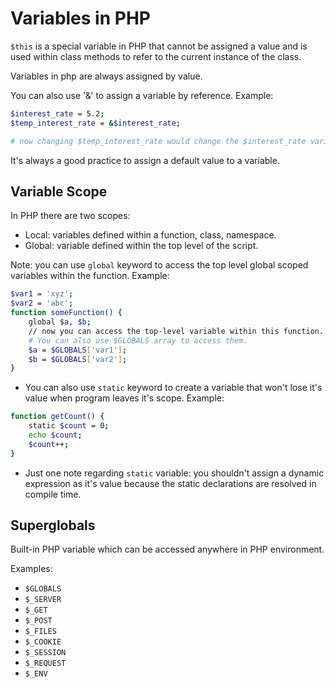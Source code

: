 # Variables in PHP

`$this` is a special variable in PHP that cannot be assigned a value and is used within class methods to refer to the current instance of the class.

Variables in php are always assigned by value.

You can also use '&' to assign a variable by reference. Example:

```sh
$interest_rate = 5.2;
$temp_interest_rate = &$interest_rate;

# now changing $temp_interest_rate would change the $interest_rate variable as well.
```

It's always a good practice to assign a default value to a variable.

## Variable Scope

In PHP there are two scopes:

- Local: variables defined within a function, class, namespace.
- Global: variable defined within the top level of the script.

Note: you can use `global` keyword to access the top level global scoped variables within the function. Example:

```sh
$var1 = 'xyz';
$var2 = 'abc';
function someFunction() {
    global $a, $b;
    // now you can access the top-level variable within this function.
    # You can also use $GLOBALS array to access them.
    $a = $GLOBALS['var1'];
    $b = $GLOBALS['var2'];
}
```

- You can also use `static` keyword to create a variable that won't lose it's value when program leaves it's scope. Example:

```sh
function getCount() {
    static $count = 0;
    echo $count;
    $count++;
}
```

- Just one note regarding `static` variable: you shouldn't assign a dynamic expression as it's value because the static declarations are resolved in compile time.

## Superglobals

Built-in PHP variable which can be accessed anywhere in PHP environment.

Examples:

- `$GLOBALS`
- `$_SERVER`
- `$_GET`
- `$_POST`
- `$_FILES`
- `$_COOKIE`
- `$_SESSION`
- `$_REQUEST`
- `$_ENV`
